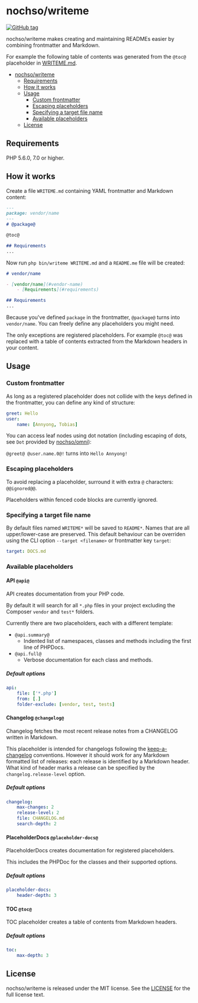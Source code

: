 # nochso/writeme

[![GitHub tag](https://img.shields.io/github/tag/nochso/writeme.svg)](https://github.com/nochso/writeme/releases)

nochso/writeme makes creating and maintaining READMEs easier by combining frontmatter and Markdown.

For example the following table of contents was generated from the `@toc@` placeholder in [WRITEME.md](WRITEME.md).

- [nochso/writeme](#package)
    - [Requirements](#requirements)
    - [How it works](#how-it-works)
    - [Usage](#usage)
        - [Custom frontmatter](#custom-frontmatter)
        - [Escaping placeholders](#escaping-placeholders)
        - [Specifying a target file name](#specifying-a-target-file-name)
        - [Available placeholders](#available-placeholders)
    - [License](#license)


## Requirements
PHP 5.6.0, 7.0 or higher.

## How it works
Create a file `WRITEME.md` containing YAML frontmatter and Markdown content:

```markdown
---
package: vendor/name
---
# @package@

@toc@

## Requirements
...
```

Now run `php bin/writeme WRITEME.md` and a `README.me` file will be created:

```markdown
# vendor/name

- [vendor/name](#vendor-name)
    - [Requirements](#requirements)

## Requirements
...
```

Because you've defined `package` in the frontmatter, `@package@` turns into `vendor/name`. You can freely define any
placeholders you might need.

The only exceptions are registered placeholders. For example `@toc@` was replaced with a table of contents extracted
from the Markdown headers in your content.

## Usage

### Custom frontmatter
As long as a registered placeholder does not collide with the keys defined in the frontmatter, you can define any kind
of structure:
```yaml
greet: Hello
user:
    name: [Annyong, Tobias]
```
You can access leaf nodes using dot notation (including escaping of dots, see `Dot` provided by [nochso/omni](https://github.com/nochso/omni)):

`@greet@ @user.name.0@!` turns into `Hello Annyong!`

### Escaping placeholders
To avoid replacing a placeholder, surround it with extra `@` characters: `@@ignored@@`.

Placeholders within fenced code blocks are currently ignored.

### Specifying a target file name

By default files named `WRITEME*` will be saved to `README*`. Names that are all upper/lower-case are preserved.
This default behaviour can be overriden using the CLI option `--target <filename>` or frontmatter key `target`:

```yaml
target: DOCS.md
```

### Available placeholders

#### API `@api@`

API creates documentation from your PHP code.

By default it will search for all `*.php` files in your project excluding the Composer `vendor` and `test*` folders.

Currently there are two placeholders, each with a different template:

- `@api.summary@`
    - Indented list of namespaces, classes and methods including the first line of PHPDocs.
- `@api.full@`
    - Verbose documentation for each class and methods.

##### Default options
```yaml
api:
    file: ['*.php']
    from: [.]
    folder-exclude: [vendor, test, tests]
```


#### Changelog `@changelog@`

Changelog fetches the most recent release notes from a CHANGELOG written in Markdown.

This placeholder is intended for changelogs following the [keep-a-changelog](http://keepachangelog.com/) conventions.
However it should work for any Markdown formatted list of releases: each release is identified by a Markdown header.
What kind of header marks a release can be specified by the `changelog.release-level` option.

##### Default options
```yaml
changelog:
    max-changes: 2
    release-level: 2
    file: CHANGELOG.md
    search-depth: 2
```


#### PlaceholderDocs `@placeholder-docs@`

PlaceholderDocs creates documentation for registered placeholders.

This includes the PHPDoc for the classes and their supported options.

##### Default options
```yaml
placeholder-docs:
    header-depth: 3
```


#### TOC `@toc@`

TOC placeholder creates a table of contents from Markdown headers.

##### Default options
```yaml
toc:
    max-depth: 3
```



## License
nochso/writeme is released under the MIT license. See the [LICENSE](LICENSE.md) for the full license text.
